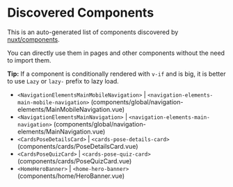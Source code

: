 # Discovered Components

This is an auto-generated list of components discovered by [nuxt/components](https://github.com/nuxt/components).

You can directly use them in pages and other components without the need to import them.

**Tip:** If a component is conditionally rendered with `v-if` and is big, it is better to use `Lazy` or `lazy-` prefix to lazy load.

- `<NavigationElementsMainMobileNavigation>` | `<navigation-elements-main-mobile-navigation>` (components/global/navigation-elements/MainMobileNavigation.vue)
- `<NavigationElementsMainNavigation>` | `<navigation-elements-main-navigation>` (components/global/navigation-elements/MainNavigation.vue)
- `<CardsPoseDetailsCard>` | `<cards-pose-details-card>` (components/cards/PoseDetailsCard.vue)
- `<CardsPoseQuizCard>` | `<cards-pose-quiz-card>` (components/cards/PoseQuizCard.vue)
- `<HomeHeroBanner>` | `<home-hero-banner>` (components/home/HeroBanner.vue)
